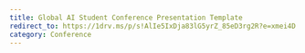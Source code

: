 ```yaml
---
title: Global AI Student Conference Presentation Template
redirect_to: https://1drv.ms/p/s!AlIe5IxDja83lG5yrZ_85eD3rg2R?e=xmei4D
category: Conference
---
```

